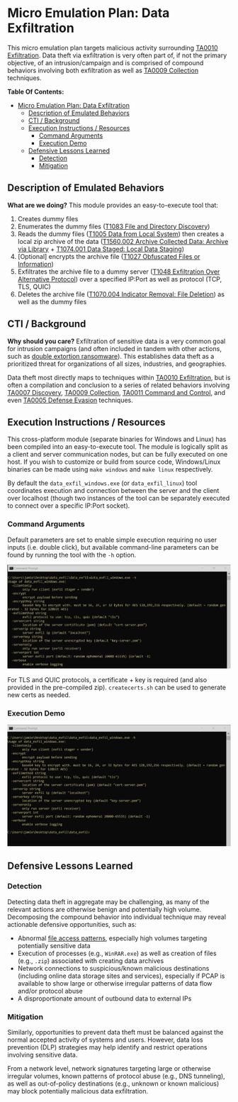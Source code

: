 # Micro Emulation Plan: Data Exfiltration

This micro emulation plan targets malicious activity surrounding [TA0010 Exfiltration](https://attack.mitre.org/tactics/TA0010/). Data theft via exfiltration is very often part of, if not the primary objective, of an intrusion/campaign and is comprised of compound behaviors involving both exfiltration as well as [TA0009 Collection](https://attack.mitre.org/tactics/TA0009/) techniques.

**Table Of Contents:**

- [Micro Emulation Plan: Data Exfiltration](#micro-emulation-plan-data-exfiltration)
  - [Description of Emulated Behaviors](#description-of-emulated-behaviors)
  - [CTI / Background](#cti--background)
  - [Execution Instructions / Resources](#execution-instructions--resources)
    - [Command Arguments](#command-arguments)
    - [Execution Demo](#execution-demo)
  - [Defensive Lessons Learned](#defensive-lessons-learned)
    - [Detection](#detection)
    - [Mitigation](#mitigation)

## Description of Emulated Behaviors

**What are we doing?** This module provides an easy-to-execute tool that:

1. Creates dummy files
2. Enumerates the dummy files ([T1083 File and Directory Discovery](https://attack.mitre.org/techniques/T1083/))
3. Reads the dummy files ([T1005 Data from Local System](https://attack.mitre.org/techniques/T1005/)) then creates a local zip archive of the data ([T1560.002 Archive Collected Data: Archive via Library](https://attack.mitre.org/techniques/T1560/002/) + [T1074.001 Data Staged: Local Data Staging](https://attack.mitre.org/techniques/T1074/001/))
4. [Optional] encrypts the archive file ([T1027 Obfuscated Files or Information](https://attack.mitre.org/techniques/T1027/))
5. Exfiltrates the archive file to a dummy server ([T1048 Exfiltration Over Alternative Protocol](https://attack.mitre.org/techniques/T1048/)) over a specified IP:Port as well as protocol (TCP, TLS, QUIC)
6. Deletes the archive file ([T1070.004 Indicator Removal: File Deletion](https://attack.mitre.org/techniques/T1070/004/)) as well as the dummy files

## CTI / Background

**Why should you care?** Exfiltration of sensitive data is a very common goal for intrusion campaigns (and often included in tandem with other actions, such as [double extortion ransomware](https://www.trendmicro.com/vinfo/us/security/news/cybercrime-and-digital-threats/ransomware-double-extortion-and-beyond-revil-clop-and-conti)). This establishes data theft as a prioritized threat for organizations of all sizes, industries, and geographies.

Data theft most directly maps to techniques within [TA0010 Exfiltration](https://attack.mitre.org/tactics/TA0010/), but is often a compilation and conclusion to a series of related behaviors involving [TA0007 Discovery](https://attack.mitre.org/tactics/TA0007/), [TA0009 Collection](https://attack.mitre.org/tactics/TA0009/), [TA0011 Command and Control](https://attack.mitre.org/tactics/TA0011/), and even [TA0005 Defense Evasion](https://attack.mitre.org/tactics/TA0005/) techniques. 

## Execution Instructions / Resources

This cross-platform module (separate binaries for Windows and Linux) has been compiled into an easy-to-execute tool. The module is logically split as a client and server communication nodes, but can be fully executed on one host. If you wish to customize or build from source code, Windows/Linux binaries can be made using `make windows` and `make linux` respectively.

By default the `data_exfil_windows.exe` (or `data_exfil_linux`) tool coordinates execution and connection between the server and the client over localhost (though two instances of the tool can be separately executed to connect over a specific IP:Port socket).

### Command Arguments

Default parameters are set to enable simple execution requiring no user inputs (i.e. double click), but available command-line parameters can be found by running the tool with the `-h` option.

![Screenshot demonstrating optional command-line parameters of the tool.](docs/exfil_args.PNG)

For TLS and QUIC protocols, a certificate + key is required (and also provided in the pre-compiled zip). `createcerts.sh` can be used to generate new certs as needed.

### Execution Demo

![Animated screen capture demonstrating use of the tool.](docs/exfil.gif)

## Defensive Lessons Learned

### Detection

Detecting data theft in aggregate may be challenging, as many of the relevant actions are otherwise benign and potentially high volume. Decomposing the compound behavior into individual technique may reveal actionable defensive opportunities, such as:

- Abnormal [file access patterns](https://github.com/center-for-threat-informed-defense/adversary_emulation_library/tree/master/micro_emulation_plans/src/file_access#detection), especially high volumes targeting potentially sensitive data
- Execution of processes (e.g., `WinRAR.exe`) as well as creation of files (e.g., `.zip`) associated with creating data archives
- Network connections to suspicious/known malicious destinations (including online data storage sites and services), especially if PCAP is available to show large or otherwise irregular patterns of data flow and/or protocol abuse
- A disproportionate amount of outbound data to external IPs

### Mitigation

Similarly, opportunities to prevent data theft must be balanced against the normal accepted activity of systems and users. However, data loss prevention (DLP) strategies may help identify and restrict operations involving sensitive data.

From a network level, network signatures targeting large or otherwise irregular volumes, known patterns of protocol abuse (e.g., DNS tunneling), as well as out-of-policy destinations (e.g., unknown or known malicious) may block potentially malicious data exfiltration.
